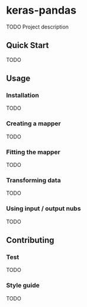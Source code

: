 # keras-pandas

TODO Project description

## Quick Start

TODO

## Usage

### Installation

TODO

### Creating a mapper

TODO

### Fitting the mapper

TODO

### Transforming data

TODO

### Using input / output nubs

TODO

## Contributing

### Test

TODO

### Style guide

TODO


